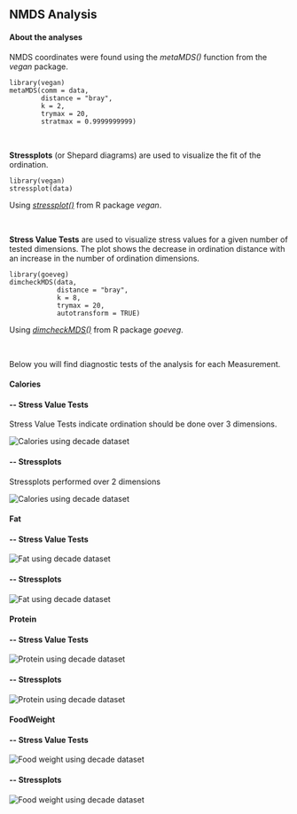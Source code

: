 ## NMDS Analysis

#### About the analyses

NMDS coordinates were found using the *metaMDS()* function from the *vegan* package.
```{r, eval=FALSE}
library(vegan)
metaMDS(comm = data, 
        distance = "bray", 
        k = 2,      
        trymax = 20, 
        stratmax = 0.9999999999) 
```

<br/>

**Stressplots** (or Shepard diagrams) are used to visualize the fit of the ordination. 

```{r, eval=FALSE}
library(vegan)
stressplot(data)
```
Using [*stressplot()*](http://cc.oulu.fi/~jarioksa/opetus/metodi/vegantutor.pdf) from R package *vegan*. 

<br/>

**Stress Value Tests** are used to visualize stress values for a given number of tested dimensions. The plot shows the decrease in ordination distance with an increase in the number of ordination dimensions.
```{r, eval=FALSE}
library(goeveg)
dimcheckMDS(data, 
            distance = "bray", 
            k = 8, 
            trymax = 20, 
            autotransform = TRUE)
```
Using [*dimcheckMDS()*](https://cran.r-project.org/web/packages/goeveg/goeveg.pdf) from R package *goeveg*.  

<br/>

Below you will find diagnostic tests of the analysis for each Measurement.

#### Calories

#### -- Stress Value Tests

Stress Value Tests indicate ordination should be done over 3 dimensions.

![Calories using decade dataset](https://raw.githubusercontent.com/skammlade/skammlade.github.io/master/projects/tableau/RScripts/StressValueTestNMDSDecadesCalories.png)

#### -- Stressplots

Stressplots performed over 2 dimensions

![Calories using decade dataset](https://raw.githubusercontent.com/skammlade/skammlade.github.io/master/projects/tableau/RScripts/StressplotNMDSDecadesCalories.png)

#### Fat

#### -- Stress Value Tests

![Fat using decade dataset](https://raw.githubusercontent.com/skammlade/skammlade.github.io/master/projects/tableau/RScripts/StressValueTestNMDSDecadesFat.png)

#### -- Stressplots

![Fat using decade dataset](https://raw.githubusercontent.com/skammlade/skammlade.github.io/master/projects/tableau/RScripts/StressplotNMDSDecadesFat.png) 

#### Protein

#### -- Stress Value Tests

![Protein using decade dataset](https://raw.githubusercontent.com/skammlade/skammlade.github.io/master/projects/tableau/RScripts/StressValueTestNMDSDecadesProtein.png)

#### -- Stressplots

![Protein using decade dataset](https://raw.githubusercontent.com/skammlade/skammlade.github.io/master/projects/tableau/RScripts/StressplotNMDSDecadesProtein.png) 

#### FoodWeight

#### -- Stress Value Tests

![Food weight using decade dataset](https://raw.githubusercontent.com/skammlade/skammlade.github.io/master/projects/tableau/RScripts/StressValueTestNMDSDecadesFoodWeight.png)

#### -- Stressplots

![Food weight using decade dataset](https://raw.githubusercontent.com/skammlade/skammlade.github.io/master/projects/tableau/RScripts/StressplotNMDSDecadesFoodWeight.png) 

